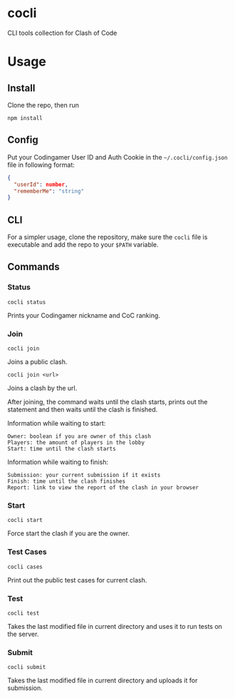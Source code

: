 # cocli
CLI tools collection for Clash of Code

# Usage

## Install
Clone the repo, then run
```
npm install
```

## Config
Put your Codingamer User ID and Auth Cookie in the
`~/.cocli/config.json` file in following format:
```json
{
  "userId": number,
  "rememberMe": "string"
}
```

## CLI
For a simpler usage, clone the repository,
make sure the `cocli` file is executable
and add the repo to your `$PATH` variable.

## Commands

### Status
```
cocli status
```
Prints your Codingamer nickname and CoC ranking.

### Join
```
cocli join
```
Joins a public clash.

```
cocli join <url>
```
Joins a clash by the url.

After joining, the command waits
until the clash starts, prints
out the statement and then waits
until the clash is finished.

Information while waiting to start:
```
Owner: boolean if you are owner of this clash
Players: the amount of players in the lobby
Start: time until the clash starts
```

Information while waiting to finish:
```
Submission: your current submission if it exists
Finish: time until the clash finishes
Report: link to view the report of the clash in your browser
```

### Start
```
cocli start
```
Force start the clash if you are the owner.

### Test Cases
```
cocli cases
```
Print out the public test cases for current clash.

### Test
```
cocli test
```
Takes the last modified file in current directory and uses
it to run tests on the server.

### Submit
```
cocli submit
```
Takes the last modified file in current directory and uploads
it for submission.

